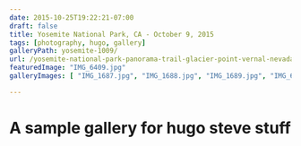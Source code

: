 ```yaml
---
date: 2015-10-25T19:22:21-07:00
draft: false
title: Yosemite National Park, CA - October 9, 2015
tags: [photography, hugo, gallery]
galleryPath: yosemite-1009/
url: /yosemite-national-park-panorama-trail-glacier-point-vernal-nevada-fall/
featuredImage: "IMG_6409.jpg"
galleryImages: [ "IMG_1687.jpg", "IMG_1688.jpg", "IMG_1689.jpg", "IMG_6330.jpg", "IMG_6331.jpg", "IMG_6332.jpg", "IMG_6333.jpg", "IMG_6335.jpg", "IMG_6336.jpg", "IMG_6338.jpg", "IMG_6344.jpg", "IMG_6346.jpg", "IMG_6347.jpg", "IMG_6348.jpg", "IMG_6349.jpg", "IMG_6350.jpg", "IMG_6352.jpg", "IMG_6353.jpg", "IMG_6354.jpg", "IMG_6355.jpg", "IMG_6356.jpg", "IMG_6360.jpg", "IMG_6364.jpg", "IMG_6365.jpg", "IMG_6368.jpg", "IMG_6369.jpg", "IMG_6374.jpg", "IMG_6375.jpg", "IMG_6377.jpg", "IMG_6382.jpg", "IMG_6389.jpg", "IMG_6406-Edit.jpg", "IMG_6408.jpg", "IMG_6409-2.jpg", "IMG_6409.jpg", "IMG_6413.jpg", "IMG_6420.jpg", "IMG_6423.jpg", "IMG_6424-Edit.jpg", "IMG_6427.jpg", "IMG_6430.jpg", "IMG_6431.jpg", "IMG_6432.jpg", "IMG_6433.jpg", "IMG_6434.jpg", "IMG_6435.jpg", "IMG_6438.jpg", "IMG_6439.jpg", "IMG_6441.jpg", "IMG_6449.jpg", "IMG_6451.jpg", "IMG_6452.jpg", "IMG_6458.jpg", "IMG_6459.jpg", "IMG_6460.jpg", "IMG_6461.jpg", "IMG_6464.jpg", "IMG_6465.jpg", "IMG_6467.jpg", "IMG_6470.jpg", "IMG_6471-Edit.jpg", "IMG_6475.jpg", "IMG_6476.jpg", "IMG_6477.jpg", "IMG_6481.jpg", "IMG_6484.jpg", "IMG_6485.jpg", "IMG_6486.jpg", "IMG_6488.jpg", "IMG_6492.jpg", "IMG_6494.jpg", "IMG_6495.jpg", "IMG_6499.jpg", "IMG_6501.jpg", "IMG_6502.jpg", "IMG_6503.jpg", "IMG_6504-Edit.jpg", "IMG_6509-Edit.jpg", "IMG_6513.jpg", "IMG_6515.jpg", "IMG_6519.jpg", "IMG_6520.jpg", "IMG_6523.jpg", "IMG_6527.jpg", "IMG_6528.jpg", "IMG_6529.jpg", "IMG_6531.jpg", "IMG_6534.jpg" ]

---
```


# A sample gallery for hugo steve stuff 
